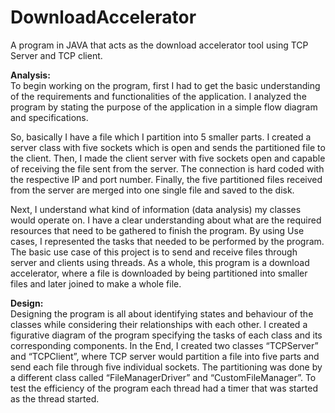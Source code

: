 # DownloadAccelerator
A program in JAVA that acts as the download accelerator tool using TCP Server and TCP client.

<b>Analysis:</b><br>
To begin working on the program, first I had to get the basic understanding of the requirements and functionalities of the application. I analyzed the program by stating the purpose of the application in a simple flow diagram and specifications.

So, basically I have a file which I partition into 5 smaller parts. I created a server class with five sockets which is open and sends the partitioned file to the client. Then, I made the client server with five sockets open and capable of receiving the file sent from the server. The connection is hard coded with the respective IP and port number. Finally, the five partitioned files received from the server are merged into one single file and saved to the disk.

Next, I understand what kind of information (data analysis) my classes would operate on. I have a clear understanding about what are the required resources that need to be gathered to finish the program. By using Use cases, I represented the tasks that needed to be performed by the program. The basic use case of this project is to send and receive files through server and clients using threads. As a whole, this program is a download accelerator, where a file is downloaded by being partitioned into smaller files and later joined to make a whole file.


<b>Design:</b><br>
Designing the program is all about identifying states and behaviour of the classes while considering their relationships with each other. I created a figurative diagram of the program specifying the tasks of each class and its corresponding components. In the End, I created two classes “TCPServer” and “TCPClient”, where TCP server would partition a file into five parts and send each file through five individual sockets. The partitioning was done by a different class called “FileManagerDriver” and “CustomFileManager”. To test the efficiency of the program each thread had a timer that was started as the thread started.
